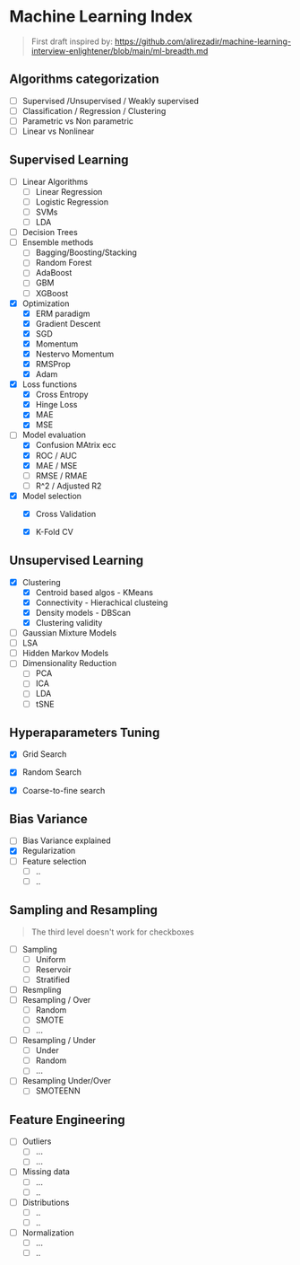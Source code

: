 # Machine Learning Index

> First draft inspired by: https://github.com/alirezadir/machine-learning-interview-enlightener/blob/main/ml-breadth.md

## Algorithms categorization

- [ ] Supervised /Unsupervised / Weakly supervised
- [ ] Classification / Regression / Clustering
- [ ] Parametric vs Non parametric
- [ ] Linear vs Nonlinear

## Supervised Learning
- [ ] Linear Algorithms
  - [ ] Linear Regression
  - [ ] Logistic Regression
  - [ ] SVMs
  - [ ] LDA
- [ ] Decision Trees
- [ ] Ensemble methods
  - [ ] Bagging/Boosting/Stacking
  - [ ] Random Forest
  - [ ] AdaBoost
  - [ ] GBM
  - [ ] XGBoost
- [x] Optimization
  - [x] ERM paradigm
  - [x] Gradient Descent
  - [x] SGD
  - [x] Momentum
  - [x] Nestervo Momentum
  - [x] RMSProp
  - [x] Adam
- [x] Loss functions
  - [x] Cross Entropy
  - [x] Hinge Loss
  - [x] MAE
  - [x] MSE
- [ ] Model evaluation
  - [x] Confusion MAtrix ecc
  - [x] ROC / AUC
  - [x] MAE / MSE
  - [ ] RMSE / RMAE 
  - [ ] R^2 / Adjusted R2
- [x] Model selection
  - [x] Cross Validation
  - [x] K-Fold CV


## Unsupervised Learning
- [x] Clustering
  - [x] Centroid based algos - KMeans
  - [x] Connectivity - Hierachical clusteing
  - [x] Density models - DBScan
  - [x] Clustering validity
- [ ] Gaussian Mixture Models
- [ ] LSA
- [ ] Hidden Markov Models
- [ ] Dimensionality Reduction
  - [ ] PCA
  - [ ] ICA
  - [ ] LDA
  - [ ] tSNE

## Hyperaparameters Tuning
- [x] Grid Search
- [x] Random Search
- [x] Coarse-to-fine search


## Bias Variance
- [ ] Bias Variance explained
- [x] Regularization
- [ ] Feature selection
  - [ ] ..
  - [ ] ..

## Sampling and Resampling

> The third level doesn't work for checkboxes

- [ ] Sampling
  - [ ] Uniform 
  - [ ] Reservoir
  - [ ] Stratified
- [ ] Resmpling
- [ ] Resampling / Over
  - [ ] Random
  - [ ] SMOTE
  - [ ] ...
- [ ] Resampling / Under
  - [ ] Under
  - [ ] Random
  - [ ] ...
- [ ] Resampling Under/Over
  - [ ] SMOTEENN

## Feature Engineering

- [ ] Outliers
  - [ ] ...
  - [ ] ...
- [ ] Missing data
  - [ ] ...
  - [ ] ..
- [ ] Distributions
  - [ ] ..
  - [ ] ..
- [ ] Normalization
  - [ ] ...
  - [ ] ..
